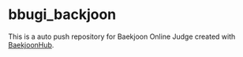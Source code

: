 # bbugi_backjoon
This is a auto push repository for Baekjoon Online Judge created with [BaekjoonHub](https://github.com/BaekjoonHub/BaekjoonHub).
